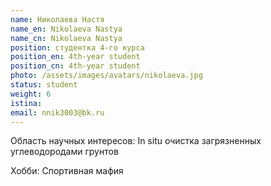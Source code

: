 ```yaml
---
name: Николаева Настя
name_en: Nikolaeva Nastya
name_cn: Nikolaeva Nastya
position: студентка 4-го курса
position_en: 4th-year student
position_cn: 4th-year student
photo: /assets/images/avatars/nikolaeva.jpg
status: student
weight: 6
istina: 
email: nnik3003@bk.ru 
---
```

Область научных интересов: In situ очистка загрязненных углеводородами грунтов 

Хобби: Спортивная мафия
